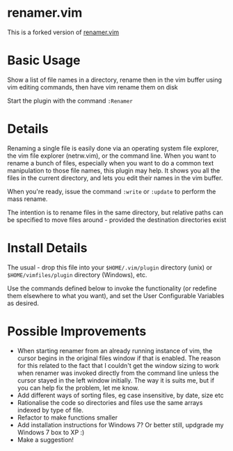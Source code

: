 # renamer.vim
This is a forked version of [renamer.vim](http://www.vim.org/scripts/script.php?script_id=1721)

# Basic Usage

Show a list of file names in a directory, rename then in the vim buffer using
vim editing commands, then have vim rename them on disk

Start the plugin with the command `:Renamer`

# Details

Renaming a single file is easily done via an operating system file explorer,
the vim file explorer (netrw.vim), or the command line.  When you want to
rename a bunch of files, especially when you want to do a common text
manipulation to those file names, this plugin may help.  It shows you all the
files in the current directory, and lets you edit their names in the vim
buffer.

When you're ready, issue the command `:write` or `:update` to perform the mass
rename.

The intention is to rename files in the same directory, but relative
paths can be specified to move files around - provided the destination
directories exist

# Install Details

The usual - drop this file into your `$HOME/.vim/plugin` directory (unix)
or `$HOME/vimfiles/plugin` directory (Windows), etc.

Use the commands defined below to invoke the functionality (or redefine them
elsewhere to what you want), and set the User Configurable Variables as
desired.

# Possible Improvements

- When starting renamer from an already running instance of vim, the cursor
  begins in the original files window if that is enabled.  The reason for
  this related to the fact that I couldn't get the window sizing to work
  when renamer was invoked directly from the command line unless the cursor
  stayed in the left window initially.  The way it is suits me, but if you
  can help fix the problem, let me know.
- Add different ways of sorting files, eg case insensitive, by date, size etc
- Rationalise the code so directories and files use the same arrays indexed
  by type of file.
- Refactor to make functions smaller
- Add installation instructions for Windows 7?  Or better still, updgrade
  my Windows 7 box to XP :)
- Make a suggestion!
